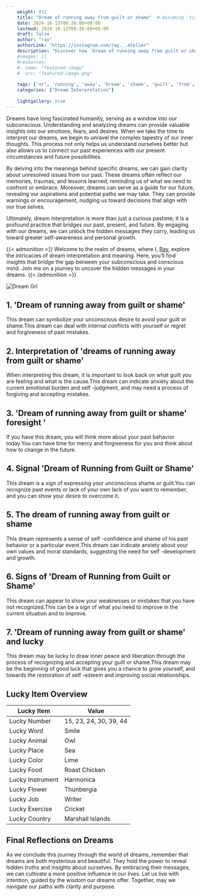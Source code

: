 ```yaml
---
    weight: 412
    title: "Dream of running away from guilt or shame"  # Assuming 'title' column exists
    date: 2024-10-13T00:26:00+08:00
    lastmod: 2024-10-13T00:26:00+08:00
    draft: false
    author: "ray"
    authorLink: "https://instagram.com/ray._.atelier"
    description: "Discover how 'Dream of running away from guilt or shame' can interpret your future and uncover its significant meanings in your life."
    #images: []
    #resources:
    #- name: "featured-image"
    #  src: "featured-image.png"
    
    tags: ['or', 'running', 'away', 'Dream', 'shame', 'guilt', 'from', 'of']
    categories: ["Dream Interpretation"]
    
    lightgallery: true
---
```

    
Dreams have long fascinated humanity, serving as a window into our subconscious. Understanding and analyzing dreams can provide valuable insights into our emotions, fears, and desires. When we take the time to interpret our dreams, we begin to unravel the complex tapestry of our inner thoughts. This process not only helps us understand ourselves better but also allows us to connect our past experiences with our present circumstances and future possibilities.

By delving into the meanings behind specific dreams, we can gain clarity about unresolved issues from our past. These dreams often reflect our memories, traumas, and lessons learned, reminding us of what we need to confront or embrace. Moreover, dreams can serve as a guide for our future, revealing our aspirations and potential paths we may take. They can provide warnings or encouragement, nudging us toward decisions that align with our true selves.

Ultimately, dream interpretation is more than just a curious pastime; it is a profound practice that bridges our past, present, and future. By engaging with our dreams, we can unlock the hidden messages they carry, leading us toward greater self-awareness and personal growth.

{{< admonition >}}
Welcome to the realm of dreams, where I, [Ray](https://instagram.com/ray._.atelier), explore the intricacies of dream interpretation and meaning. Here, you’ll find insights that bridge the gap between your subconscious and conscious mind. Join me on a journey to uncover the hidden messages in your dreams.
{{< /admonition >}}

![Dream Grl](https://cdn.pixabay.com/photo/2017/11/02/03/35/gothic-2910057_1280.jpg "Dream Grl")

## 1. 'Dream of running away from guilt or shame'
This dream can symbolize your unconscious desire to avoid your guilt or shame.This dream can deal with internal conflicts with yourself or regret and forgiveness of past mistakes.

## 2. Interpretation of 'dreams of running away from guilt or shame'
When interpreting this dream, it is important to look back on what guilt you are feeling and what is the cause.This dream can indicate anxiety about the current emotional burden and self -judgment, and may need a process of forgiving and accepting mistakes.

## 3. 'Dream of running away from guilt or shame' foresight '
If you have this dream, you will think more about your past behavior today.You can have time for mercy and forgiveness for you and think about how to change in the future.

## 4. Signal 'Dream of Running from Guilt or Shame'
This dream is a sign of expressing your unconscious shame or guilt.You can recognize past events or lack of your own lack of you want to remember, and you can show your desire to overcome it.

## 5. The dream of running away from guilt or shame
This dream represents a sense of self -confidence and shame of his past behavior or a particular event.This dream can indicate anxiety about your own values and moral standards, suggesting the need for self -development and growth.

## 6. Signs of 'Dream of Running from Guilt or Shame'
This dream can appear to show your weaknesses or mistakes that you have not recognized.This can be a sign of what you need to improve in the current situation and to improve.

## 7. 'Dream of running away from guilt or shame' and lucky
This dream may be lucky to draw inner peace and liberation through the process of recognizing and accepting your guilt or shame.This dream may be the beginning of good luck that gives you a chance to grow yourself, and towards the restoration of self -esteem and improving social relationships.

## Lucky Item Overview
| Lucky Item          | Value              |
|---------------|--------------------|
| Lucky Number        | 15, 23, 24, 30, 39, 44  |
| Lucky Word          | Smile |
| Lucky Animal        | Owl |
| Lucky Place         | Sea     |
| Lucky Color         | Lime     |
| Lucky Food          | Roast Chicken      |
| Lucky Instrument    | Harmonica |
| Lucky Flower        | Thunbergia    |
| Lucky Job           | Writer       |
| Lucky Exercise      | Cricket  |
| Lucky Country       | Marshall Islands    |


##  Final Reflections on Dreams

As we conclude this journey through the world of dreams, remember that dreams are both mysterious and beautiful. They hold the power to reveal hidden truths and insights about ourselves. By embracing their messages, we can cultivate a more positive influence in our lives. Let us live with intention, guided by the wisdom our dreams offer. Together, may we navigate our paths with clarity and purpose.
